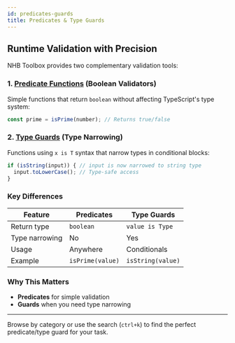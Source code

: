 ```yaml
---
id: predicates-guards
title: Predicates & Type Guards
---
```


## Runtime Validation with Precision

NHB Toolbox provides two complementary validation tools:

### 1. [Predicate Functions](predicates) (Boolean Validators)

Simple functions that return `boolean` without affecting TypeScript's type system:

```ts
const prime = isPrime(number); // Returns true/false
```

### 2. [Type Guards](guards) (Type Narrowing)

Functions using `x is T` syntax that narrow types in conditional blocks:

```ts
if (isString(input)) { // input is now narrowed to string type
  input.toLowerCase(); // Type-safe access
}
```

### Key Differences

| Feature        | Predicates        | Type Guards       |
|----------------|-------------------|-------------------|
| Return type    | `boolean`         | `value is Type`   |
| Type narrowing | No                | Yes               |
| Usage          | Anywhere          | Conditionals      |
| Example        | `isPrime(value)`  | `isString(value)` |

### Why This Matters

- **Predicates** for simple validation
- **Guards** when you need type narrowing

---

Browse by category or use the search (`ctrl+k`) to find the perfect predicate/type guard for your task.
